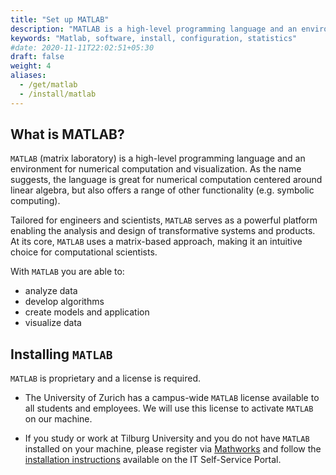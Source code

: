 ```yaml
---
title: "Set up MATLAB"
description: "MATLAB is a high-level programming language and an environment for numerical computation and visualization"
keywords: "Matlab, software, install, configuration, statistics"
#date: 2020-11-11T22:02:51+05:30
draft: false
weight: 4
aliases:
  - /get/matlab
  - /install/matlab
---
```


## What is MATLAB?

`MATLAB` (matrix laboratory) is a high-level programming language and an environment for numerical computation and visualization. As the name suggests, the language is great for numerical computation centered around linear algebra, but also offers a range of other functionality (e.g. symbolic computing). 

Tailored for engineers and scientists, `MATLAB` serves as a powerful platform enabling the analysis and design of transformative systems and products. At its core, `MATLAB` uses a matrix-based approach, making it an intuitive choice for computational scientists.

With `MATLAB` you are able to:  
- analyze data 
- develop algorithms 
- create models and application 
- visualize data 

## Installing `MATLAB`

`MATLAB` is proprietary and a license is required.

- The University of Zurich has a campus-wide `MATLAB` license available to all students and employees. We will use this license to activate `MATLAB` on our machine.

- If you study or work at Tilburg University and you do not have `MATLAB` installed on your machine, please register via [Mathworks](https://nl.mathworks.com/academia/tah-portal/tilburg-university-30348529.html) and follow the [installation instructions](https://servicedesk.uvt.nl/tas/public/ssp/content/detail/knowledgeitem?unid=9c895a61-020c-4692-92a7-96ef357211f7) available on the IT Self-Service Portal.
